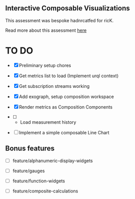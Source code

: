 ## Interactive Composable Visualizations

This assessment was bespoke hadnrcatfed for ricK.

Read more about this assessment [here](https://react.eogresources.com)



# TO DO
- [x] Preliminary setup chores
- [x] Get metrics list to load (Implement urql context)
- [x] Get subscription streams working
- [x] Add exograph, setup composition workspace
- [x] Render metrics as Composition Components
- [ ] + Load measurement history
- [ ] Implement a simple composable Line Chart



## Bonus features

- [ ] feature/alphanumeric-display-widgets
- [ ] feature/gauges
- [ ] feature/function-widgets
- [ ] feature/composite-calculations





